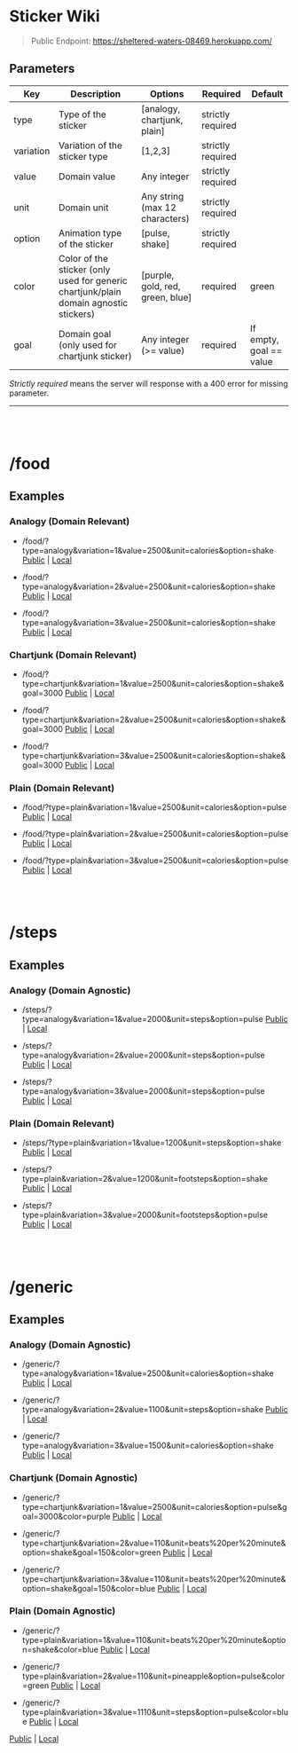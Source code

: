 # Sticker Wiki

> Public Endpoint: https://sheltered-waters-08469.herokuapp.com/

## Parameters
| Key | Description | Options | Required | Default |
|---|---|---|---|---|
| type | Type of the sticker | [analogy, chartjunk, plain] | strictly required
| variation | Variation of the sticker type | [1,2,3] | strictly required
| value | Domain value | Any integer | strictly required
| unit | Domain unit | Any string (max 12 characters) | strictly required
| option | Animation type of the sticker | [pulse, shake] | strictly required
| color | Color of the sticker (only used for generic chartjunk/plain domain agnostic stickers) | [purple, gold, red, green, blue] | required | green
| goal | Domain goal (only used for chartjunk sticker) | Any integer (>= value) | required | If empty, goal == value

*Strictly required* means the server will response with a 400 error for missing parameter.

---
<br><br>

# /food

## Examples
### Analogy (Domain Relevant)
* /food/?type=analogy&variation=1&value=2500&unit=calories&option=shake 
[Public](https://sheltered-waters-08469.herokuapp.com/food/?type=analogy&variation=1&value=2500&unit=calories&option=shake) | [Local](http://localhost:5000/food/?type=analogy&variation=1&value=2500&unit=calories&option=shake)

* /food/?type=analogy&variation=2&value=2500&unit=calories&option=shake
[Public](https://sheltered-waters-08469.herokuapp.com/food/?type=analogy&variation=2&value=2500&unit=calories&option=shake) | [Local](http://localhost:5000/food/?type=analogy&variation=2&value=2500&unit=calories&option=shake)

* /food/?type=analogy&variation=3&value=2500&unit=calories&option=shake
[Public](https://sheltered-waters-08469.herokuapp.com/food/?type=analogy&variation=3&value=2500&unit=calories&option=shake) | [Local](http://localhost:5000/food/?type=analogy&variation=3&value=2500&unit=calories&option=shake)

### Chartjunk (Domain Relevant)
* /food/?type=chartjunk&variation=1&value=2500&unit=calories&option=shake&goal=3000
[Public](https://sheltered-waters-08469.herokuapp.com/food/?type=chartjunk&variation=1&value=2500&unit=calories&option=shake&goal=3000) | [Local](http://localhost:5000/food/?type=chartjunk&variation=1&value=2500&unit=calories&option=shake&goal=3000)

* /food/?type=chartjunk&variation=2&value=2500&unit=calories&option=shake&goal=3000
[Public](https://sheltered-waters-08469.herokuapp.com/food/?type=chartjunk&variation=2&value=2500&unit=calories&option=shake&goal=3000) | [Local](http://localhost:5000/food/?type=chartjunk&variation=2&value=2500&unit=calories&option=shake&goal=3000)

* /food/?type=chartjunk&variation=3&value=2500&unit=calories&option=shake&goal=3000
[Public](https://sheltered-waters-08469.herokuapp.com/food/?type=chartjunk&variation=3&value=2500&unit=calories&option=shake&goal=3000) | [Local](http://localhost:5000/food/?type=chartjunk&variation=3&value=2500&unit=calories&option=shake&goal=3000)

### Plain (Domain Relevant)
* /food/?type=plain&variation=1&value=2500&unit=calories&option=pulse
[Public](https://sheltered-waters-08469.herokuapp.com/food/?type=plain&variation=1&value=2500&unit=calories&option=pulse) | [Local](http://localhost:5000/food/?type=plain&variation=1&value=2500&unit=calories&option=pulse)

* /food/?type=plain&variation=2&value=2500&unit=calories&option=pulse
[Public](https://sheltered-waters-08469.herokuapp.com/food/?type=plain&variation=2&value=2500&unit=calories&option=pulse) | [Local](http://localhost:5000/food/?type=plain&variation=2&value=2500&unit=calories&option=pulse)

* /food/?type=plain&variation=3&value=2500&unit=calories&option=pulse
[Public](https://sheltered-waters-08469.herokuapp.com/food/?type=plain&variation=3&value=2500&unit=calories&option=pulse) | [Local](http://localhost:5000/food/?type=plain&variation=3&value=2500&unit=calories&option=pulse)

<br><br>
# /steps

## Examples

### Analogy (Domain Agnostic)
* /steps/?type=analogy&variation=1&value=2000&unit=steps&option=pulse
[Public](https://sheltered-waters-08469.herokuapp.com/steps/?type=analogy&variation=1&value=2000&unit=steps&option=pulse) | [Local](http://localhost:5000/steps/?type=analogy&variation=1&value=2000&unit=steps&option=pulsee)

* /steps/?type=analogy&variation=2&value=2000&unit=steps&option=pulse
[Public](https://sheltered-waters-08469.herokuapp.com/steps/?type=analogy&variation=2&value=2000&unit=steps&option=pulse) | [Local](http://localhost:5000/steps/?type=analogy&variation=2&value=2000&unit=steps&option=pulse)

* /steps/?type=analogy&variation=3&value=2000&unit=steps&option=pulse
[Public](https://sheltered-waters-08469.herokuapp.com/steps/?type=analogy&variation=3&value=2000&unit=steps&option=pulse) | [Local](http://localhost:5000/steps/?type=analogy&variation=3&value=2000&unit=steps&option=pulse)



### Plain (Domain Relevant)
* /steps/?type=plain&variation=1&value=1200&unit=steps&option=shake
[Public](https://sheltered-waters-08469.herokuapp.com) | [Local](http://localhost:5000)

* /steps/?type=plain&variation=2&value=1200&unit=footsteps&option=shake
[Public](https://sheltered-waters-08469.herokuapp.com) | [Local](http://localhost:5000)

* /steps/?type=plain&variation=3&value=2000&unit=footsteps&option=pulse
[Public](https://sheltered-waters-08469.herokuapp.com) | [Local](http://localhost:5000)


<br><br>
# /generic

## Examples
### Analogy (Domain Agnostic)
* /generic/?type=analogy&variation=1&value=2500&unit=calories&option=shake
[Public](https://sheltered-waters-08469.herokuapp.com/generic/?type=analogy&variation=1&value=2500&unit=calories&option=shake) | [Local](http://localhost:5000/generic/?type=analogy&variation=1&value=2500&unit=calories&option=shake)

* /generic/?type=analogy&variation=2&value=1100&unit=steps&option=shake
[Public](https://sheltered-waters-08469.herokuapp.com/generic/?type=analogy&variation=2&value=1100&unit=steps&option=shake) | [Local](http://localhost:5000/generic/?type=analogy&variation=2&value=1100&unit=steps&option=shake)

* /generic/?type=analogy&variation=3&value=1500&unit=calories&option=shake
[Public](https://sheltered-waters-08469.herokuapp.com/generic/?type=analogy&variation=3&value=1500&unit=calories&option=shake) | [Local](http://localhost:5000/generic/?type=analogy&variation=3&value=1500&unit=calories&option=shake)

### Chartjunk (Domain Agnostic)
* /generic/?type=chartjunk&variation=1&value=2500&unit=calories&option=pulse&goal=3000&color=purple
[Public](https://sheltered-waters-08469.herokuapp.com/generic/?type=chartjunk&variation=1&value=2500&unit=calories&option=pulse&goal=3000&color=purple) | [Local](http://localhost:5000/generic/?type=chartjunk&variation=1&value=2500&unit=calories&option=pulse&goal=3000&color=purple)

* /generic/?type=chartjunk&variation=2&value=110&unit=beats%20per%20minute&option=shake&goal=150&color=green
[Public](https://sheltered-waters-08469.herokuapp.com/generic/?type=chartjunk&variation=2&value=110&unit=beats%20per%20minute&option=shake&goal=150&color=green) | [Local](http://localhost:5000/generic/?type=chartjunk&variation=2&value=110&unit=beats%20per%20minute&option=shake&goal=150&color=green)

* /generic/?type=chartjunk&variation=3&value=110&unit=beats%20per%20minute&option=shake&goal=150&color=blue
[Public](https://sheltered-waters-08469.herokuapp.com/generic/?type=chartjunk&variation=3&value=110&unit=beats%20per%20minute&option=shake&goal=150&color=blue) | [Local](http://localhost:5000/generic/?type=chartjunk&variation=3&value=110&unit=beats%20per%20minute&option=shake&goal=150&color=blue)

### Plain (Domain Agnostic)
* /generic/?type=plain&variation=1&value=110&unit=beats%20per%20minute&option=shake&color=blue
[Public](https://sheltered-waters-08469.herokuapp.com/generic/?type=plain&variation=1&value=110&unit=beats%20per%20minute&option=shake&color=blue) | [Local](http://localhost:5000/generic/?type=plain&variation=1&value=110&unit=beats%20per%20minute&option=shake&color=blue)

* /generic/?type=plain&variation=2&value=110&unit=pineapple&option=pulse&color=green
[Public](https://sheltered-waters-08469.herokuapp.com/generic/?type=plain&variation=2&value=110&unit=pineapple&option=pulse&color=green) | [Local](http://localhost:5000/generic/?type=plain&variation=2&value=110&unit=pineapple&option=pulse&color=green)

* /generic/?type=plain&variation=3&value=1110&unit=steps&option=pulse&color=blue
[Public](https://sheltered-waters-08469.herokuapp.com/generic/?type=plain&variation=3&value=1110&unit=steps&option=pulse&color=blue) | [Local](http://localhost:5000/generic/?type=plain&variation=3&value=1110&unit=steps&option=pulse&color=blue)

[Public](https://sheltered-waters-08469.herokuapp.com) | [Local](http://localhost:5000)
